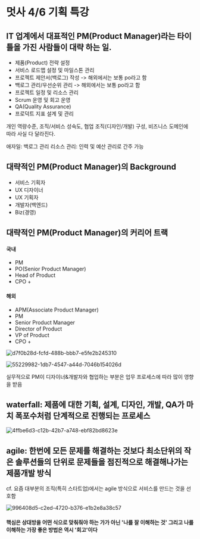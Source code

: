 # 멋사 4/6 기획 특강

## IT 업계에서 대표적인 PM(Product Manager)라는 타이틀을 가진 사람들이 대략 하는 일.
- 제품(Product) 전략 설정
- 서비스 로드맵 설정 및 마일스톤 관리
- 프로젝트 제안서(백로그) 작성 -> 해외에서는 보통 po라고 함
- 백로그 관리/우선순위 관리 -> 해외에서는 보통 po라고 함
- 프로젝트 일정 및 리소스 관리
- Scrum 운영 및 회고 운영
- QA(Quality Assurance)
- 프로덕트 지표 설계 및 관리

개인 역량수준, 조직/서비스 성숙도, 협업 조직(디자인/개발) 구성, 비즈니스 도메인에 따라 사실 다 달라진다.

애자일: 백로그 관리
리소스 관리: 인력 및 예산 관리로 간주 가능

## 대략적인 PM(Product Manager)의 Background
- 서비스 기획자
- UX 디자이너
- UX 기획자
- 개발자(백엔드)
- Biz(경영)

## 대략적인 PM(Product Manager)의 커리어 트랙
#### 국내 
- PM
- PO(Senior Product Manager)
- Head of Product
- CPO +
#### 해외
- APM(Associate Product Manager)
- PM
- Senior Product Manager
- Director of Product
- VP of Product
- CPO +

![d7f0b28d-fcfd-488b-bbb7-e5fe2b245310](https://user-images.githubusercontent.com/101976270/179798833-dd255788-048f-49fe-80c7-c715535bb6c3.png)

![55229982-1db7-4547-a44d-7046b154026d](https://user-images.githubusercontent.com/101976270/179798935-25bc006e-70b9-4f3e-a50a-b240feb7bec0.png)

실무적으로 PM이 디자이너&개발자와 협업하는 부분은 업무 프로세스에 따라 많이 영향을 받음

## waterfall: 제품에 대한 기획, 설계, 디자인, 개발, QA가 마치 폭포수처럼 단계적으로 진행되는 프로세스
![4ffbe6d3-c12b-42b7-a748-ebf82bd8623e](https://user-images.githubusercontent.com/101976270/179799682-16a27b73-6f02-4fe8-9d58-ec1d1ceb01af.png)

## agile: 한번에 모든 문제를 해결하는 것보다 최소단위의 작은 솔루션들의 단위로 문제들을 점진적으로 해결해나가는 제품개발 방식
cf. 요즘 대부분의 조직(특히 스타트업)에서는 agile 방식으로 서비스를 만드는 것을 선호함

![996408d5-c2ed-4720-b376-e1b2e8a38c57](https://user-images.githubusercontent.com/101976270/179799771-5d16a6e0-69d5-4443-a18e-2bcd0790bc61.png)

#### 핵심은 상대방을 어떤 식으로 맞춰줘야 하는 가가 아닌 '나를 잘 이해하는 것' 그리고 나를 이해하는 가장 좋은 방법은 역시 '회고'이다
